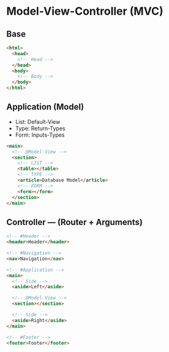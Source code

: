 # Model-View-Controller (MVC)

## Base

```html
<html>
  <head>
    <!-- Head -->
  </head>
  <body>
    <!-- Body -->
  </body>
</html>
```

## Application (Model)

- List: Default-View
- Type: Return-Types
- Form: Inputs-Types

```html
<main>
  <!-- @Model-View -->
  <section>
    <!-- LIST -->
    <table></table>
    <!-- TYPE -->
    <article>Database Model</article>
    <!-- FORM -->
    <form></form>
  </section>
</main>
```

## Controller — (Router + Arguments)

```html
<!-- #Header -->
<header>Header</header>

<!-- #Navigation -->
<nav>Navigation</nav>

<!-- #Application -->
<main>
  <!-- Side -->
  <aside>Left</aside>

  <!-- @Model-View -->
  <section></section>

  <!-- Side -->
  <aside>Right</aside>
</main>

<!-- #Footer -->
<footer>Footer</footer>
```
